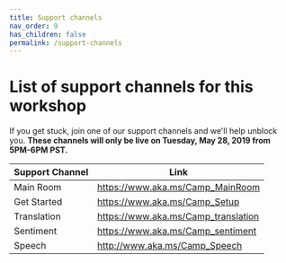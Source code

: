 ```yaml
---
title: Support channels
nav_order: 9
has_children: false
permalink: /support-channels
---
```


# List of support channels for this workshop

If you get stuck, join one of our support channels and we'll help unblock you. **These channels will only be live on Tuesday, May 28, 2019 from 5PM-6PM PST.**

| Support Channel | Link |
| --------------- | ---- |
| Main Room | https://www.aka.ms/Camp_MainRoom |
| Get Started | https://www.aka.ms/Camp_Setup |
| Translation | https://www.aka.ms/Camp_translation |
| Sentiment | https://www.aka.ms/Camp_sentiment |
| Speech | http://www.aka.ms/Camp_Speech |
